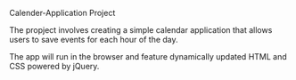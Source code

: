 Calender-Application Project

The propject involves creating  a simple calendar application that allows users to save events for each hour of the day. 

The app will run in the browser and feature dynamically updated HTML and CSS powered by jQuery.

